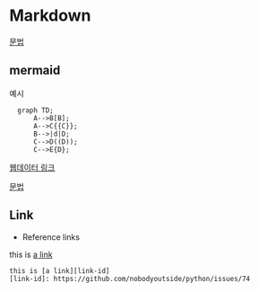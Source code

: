 # Markdown

[문법](https://mermaid.js.org/syntax/flowchart.html)

## mermaid

예시 

```mermaid
  graph TD;
      A-->B[B];
      A-->C{{C}};
      B-->|d|D;
      C-->D((D));
      C-->E{D};
```

[웹데이터 링크](https://mermaid.live/edit#pako:eNpVkEFvwjAMhf9K5NMmtYikpW1ymDTKxoVpk8ZpLYeoDSRiTaoQxFjb_75QxLT5ZPt978lyB5WpBTDYfppTJbl1aL0oNfL1WOTSqoNr-GGDwvChXwqHGqPFuUfzu6VBB2naVund_ZWfXyCUd6sLJpCTSu-Hq5SP_lcterQoVrx1pt38VdYn06OnQr1JH_9fkVZ413Ox5WzLw4pblHM7IhBAI2zDVe3P7y6bEpwUjSiB-bbmdl9CqQfP8aMz72ddAXP2KAI4tjV3YqH4zvLmthS1csa-XN8xfiWAlusPY34RPwLr4AtYiMmEUJpm8XQ2IxFOSRLAGVg0TSckSzCJSJzRWRINAXyPCdEEY0wTSuM0wzGNyfADQEBzdw)

[문법](https://mermaid.js.org/syntax/flowchart.html)



## Link

- Reference links

this is [a link][link-id]

[link-id]: https://github.com/nobodyoutside/python/issues/74
```
this is [a link][link-id]
[link-id]: https://github.com/nobodyoutside/python/issues/74
```
